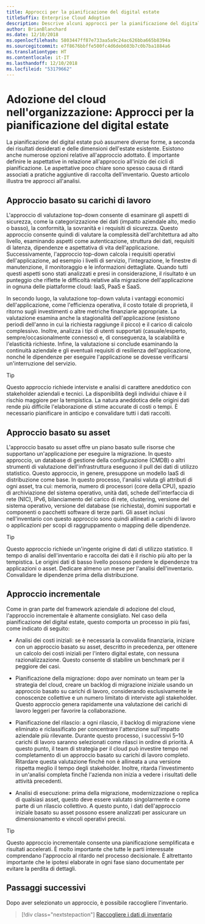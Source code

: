 ```yaml
---
title: Approcci per la pianificazione del digital estate
titleSuffix: Enterprise Cloud Adoption
description: Descrive alcuni approcci per la pianificazione del digital estate
author: BrianBlanchard
ms.date: 12/10/2018
ms.openlocfilehash: 5803447ff87e733aa5a9c24ac626bba665b8394a
ms.sourcegitcommit: e7f8676bbffe500fc4d6deb603b7c0b7ba1884a6
ms.translationtype: HT
ms.contentlocale: it-IT
ms.lasthandoff: 12/10/2018
ms.locfileid: "53179662"
---
```

# <a name="enterprise-cloud-adoption-approaches-to-digital-estate-planning"></a>Adozione del cloud nell'organizzazione: Approcci per la pianificazione del digital estate

La pianificazione del digital estate può assumere diverse forme, a seconda dei risultati desiderati e delle dimensioni dell'estate esistente. Esistono anche numerose opzioni relative all'approccio adottato. È importante definire le aspettative in relazione all'approccio all'inizio dei cicli di pianificazione. Le aspettative poco chiare sono spesso causa di ritardi associati a pratiche aggiuntive di raccolta dell'inventario. Questo articolo illustra tre approcci all'analisi.

## <a name="workload-driven-approach"></a>Approccio basato su carichi di lavoro

L'approccio di valutazione top-down consente di esaminare gli aspetti di sicurezza, come la categorizzazione dei dati (impatto aziendale alto, medio o basso), la conformità, la sovranità e i requisiti di sicurezza. Questo approccio consente quindi di valutare la complessità dell'architettura ad alto livello, esaminando aspetti come autenticazione, struttura dei dati, requisiti di latenza, dipendenze e aspettativa di vita dell'applicazione. Successivamente, l'approccio top-down calcola i requisiti operativi dell'applicazione, ad esempio i livelli di servizio, l'integrazione, le finestre di manutenzione, il monitoraggio e le informazioni dettagliate. Quando tutti questi aspetti sono stati analizzati e presi in considerazione, il risultato è un punteggio che riflette le difficoltà relative alla migrazione dell'applicazione in ognuna delle piattaforme cloud: IaaS, PaaS e SaaS.

In secondo luogo, la valutazione top-down valuta i vantaggi economici dell'applicazione, come l'efficienza operativa, il costo totale di proprietà, il ritorno sugli investimenti o altre metriche finanziarie appropriate. La valutazione esamina anche la stagionalità dell'applicazione (esistono periodi dell'anno in cui la richiesta raggiunge il picco) e il carico di calcolo complessivo. Inoltre, analizza i tipi di utenti supportati (casuale/esperto, sempre/occasionalmente connesso) e, di conseguenza, la scalabilità e l'elasticità richieste. Infine, la valutazione si conclude esaminando la continuità aziendale e gli eventuali requisiti di resilienza dell'applicazione, nonché le dipendenze per eseguire l'applicazione se dovesse verificarsi un'interruzione del servizio.

> [!TIP]
> Questo approccio richiede interviste e analisi di carattere aneddotico con stakeholder aziendali e tecnici. La disponibilità degli individui chiave è il rischio maggiore per la tempistica. La natura aneddotica delle origini dati rende più difficile l'elaborazione di stime accurate di costi o tempi. È necessario pianificare in anticipo e convalidare tutti i dati raccolti.

## <a name="asset-driven-approach"></a>Approccio basato su asset

L'approccio basato su asset offre un piano basato sulle risorse che supportano un'applicazione per eseguire la migrazione. In questo approccio, un database di gestione della configurazione (CMDB) o altri strumenti di valutazione dell'infrastruttura eseguono il pull dei dati di utilizzo statistico. Questo approccio, in genere, presuppone un modello IaaS di distribuzione come base. In questo processo, l'analisi valuta gli attributi di ogni asset, tra cui: memoria, numero di processori (core della CPU), spazio di archiviazione del sistema operativo, unità dati, schede dell'interfaccia di rete (NIC), IPv6, bilanciamento del carico di rete, clustering, versione del sistema operativo, versione del database (se richiesta), domini supportati e componenti o pacchetti software di terze parti. Gli asset inclusi nell'inventario con questo approccio sono quindi allineati a carichi di lavoro o applicazioni per scopi di raggruppamento o mapping delle dipendenze.

> [!TIP]
> Questo approccio richiede un'ingente origine di dati di utilizzo statistico. Il tempo di analisi dell'inventario e raccolta dei dati è il rischio più alto per la tempistica. Le origini dati di basso livello possono perdere le dipendenze tra applicazioni o asset. Dedicare almeno un mese per l'analisi dell'inventario. Convalidare le dipendenze prima della distribuzione.

## <a name="incremental-approach"></a>Approccio incrementale

Come in gran parte del framework aziendale di adozione del cloud, l'approccio incrementale è altamente consigliato. Nel caso della pianificazione del digital estate, questo comporta un processo in più fasi, come indicato di seguito:

- Analisi dei costi iniziali: se è necessaria la convalida finanziaria, iniziare con un approccio basato su asset, descritto in precedenza, per ottenere un calcolo dei costi iniziali per l'intero digital estate, con nessuna razionalizzazione. Questo consente di stabilire un benchmark per il peggiore dei casi.

- Pianificazione della migrazione: dopo aver nominato un team per la strategia del cloud, creare un backlog di migrazione iniziale usando un approccio basato su carichi di lavoro, considerando esclusivamente le conoscenze collettive e un numero limitato di interviste agli stakeholder. Questo approccio genera rapidamente una valutazione dei carichi di lavoro leggeri per favorire la collaborazione.

- Pianificazione del rilascio: a ogni rilascio, il backlog di migrazione viene eliminato e riclassificato per concentrare l'attenzione sull'impatto aziendale più rilevante. Durante questo processo, i successivi 5&ndash;10 carichi di lavoro saranno selezionati come rilasci in ordine di priorità. A questo punto, il team di strategia per il cloud può investire tempo nel completamento di un approccio basato su carichi di lavoro completo. Ritardare questa valutazione finché non è allineata a una versione rispetta meglio il tempo degli stakeholder. Inoltre, ritarda l'investimento in un'analisi completa finché l'azienda non inizia a vedere i risultati delle attività precedenti.

- Analisi di esecuzione: prima della migrazione, modernizzazione o replica di qualsiasi asset, questo deve essere valutato singolarmente e come parte di un rilascio collettivo. A questo punto, i dati dell'approccio iniziale basato su asset possono essere analizzati per assicurare un dimensionamento e vincoli operativi precisi.

> [!TIP]
> Questo approccio incrementale consente una pianificazione semplificata e risultati accelerati. È molto importante che tutte le parti interessate comprendano l'approccio al ritardo nel processo decisionale. È altrettanto importante che le ipotesi elaborate in ogni fase siano documentate per evitare la perdita di dettagli.

## <a name="next-steps"></a>Passaggi successivi

Dopo aver selezionato un approccio, è possibile raccogliere l'inventario.

> [!div class="nextstepaction"]
> [Raccogliere i dati di inventario](inventory.md)